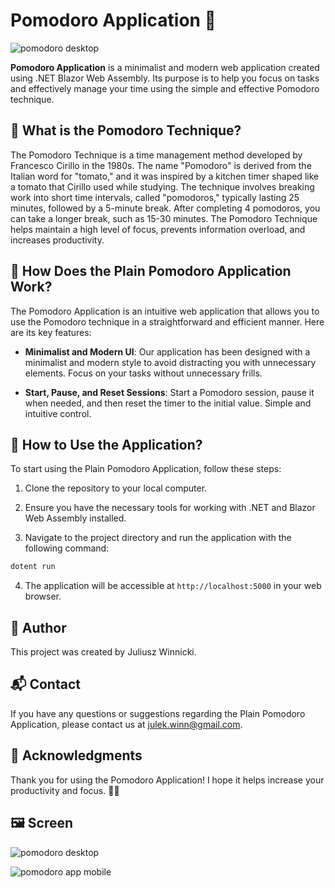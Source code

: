 <h1>Pomodoro Application 🍅</h1>

![pomodoro desktop](https://github.com/julekwinn/Pomodoro-Web-Application/assets/126665165/3b7b72db-ddca-46b0-aa88-d6683f02bcdb)

**Pomodoro Application** is a minimalist and modern web application created using .NET Blazor Web Assembly. Its purpose is to help you focus on tasks and effectively manage your time using the simple and effective Pomodoro technique.

## 🍅 What is the Pomodoro Technique?

The Pomodoro Technique is a time management method developed by Francesco Cirillo in the 1980s. The name "Pomodoro" is derived from the Italian word for "tomato," and it was inspired by a kitchen timer shaped like a tomato that Cirillo used while studying. The technique involves breaking work into short time intervals, called "pomodoros," typically lasting 25 minutes, followed by a 5-minute break. After completing 4 pomodoros, you can take a longer break, such as 15-30 minutes. The Pomodoro Technique helps maintain a high level of focus, prevents information overload, and increases productivity.

## 🚀 How Does the Plain Pomodoro Application Work?

The Pomodoro Application is an intuitive web application that allows you to use the Pomodoro technique in a straightforward and efficient manner. Here are its key features:

- **Minimalist and Modern UI**: Our application has been designed with a minimalist and modern style to avoid distracting you with unnecessary elements. Focus on your tasks without unnecessary frills.

- **Start, Pause, and Reset Sessions**: Start a Pomodoro session, pause it when needed, and then reset the timer to the initial value. Simple and intuitive control.

## 📌 How to Use the Application?

To start using the Plain Pomodoro Application, follow these steps:

1. Clone the repository to your local computer.

2. Ensure you have the necessary tools for working with .NET and Blazor Web Assembly installed.

3. Navigate to the project directory and run the application with the following command:
```csharp
dotent run
```
4. The application will be accessible at `http://localhost:5000` in your web browser.

## 📝 Author

This project was created by Juliusz Winnicki.

## 📬 Contact

If you have any questions or suggestions regarding the Plain Pomodoro Application, please contact us at julek.winn@gmail.com.

## 🙏 Acknowledgments

Thank you for using the Pomodoro Application! I hope it helps increase your productivity and focus. 🚀🍅

## 🖼 Screen

![pomodoro desktop](https://github.com/julekwinn/Pomodoro-Web-Application/assets/126665165/50e79bf8-fbfc-4ad0-b750-95db2d0325d1)

![pomodoro app mobile](https://github.com/julekwinn/Pomodoro-Web-Application/assets/126665165/e11279e8-bfb6-4ed5-871d-28fae89c6444)

